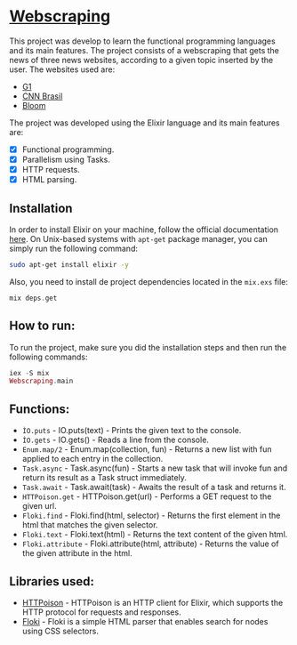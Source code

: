 # [Webscraping](https://github.com/Web-Scraping-Elixir)
This project was  develop to learn the functional programming languages and its main features. The project consists of a webscraping that gets the news of three news websites, according to a given topic inserted by the user. The websites used are:
- [G1](https://g1.globo.com/)
- [CNN Brasil](https://www.cnnbrasil.com.br/)
- [Bloom](https://www.bloomberg.com/)  
  
The project was developed using the Elixir language and its main features are:
- [x] Functional programming.
- [x] Parallelism using Tasks.
- [x] HTTP requests.
- [x] HTML parsing.

## Installation
In order to install Elixir on your machine, follow the official documentation [here](https://elixir-lang.org/install.html).
On Unix-based systems with `apt-get` package manager, you can simply run the following command:
```bash
sudo apt-get install elixir -y
```
Also, you need to install de project dependencies located in the `mix.exs` file:
```elixir
mix deps.get
```

## How to run:
To run the project, make sure you did the installation steps and then run the following commands:
```elixir  
iex -S mix  
Webscraping.main  
```

## Functions:
- `ÌO.puts` - IO.puts(text) - Prints the given text to the console.
- `ÌO.gets` - IO.gets() - Reads a line from the console.
- `Enum.map/2` - Enum.map(collection, fun) - Returns a new list with fun applied to each entry in the collection.
- `Task.async` - Task.async(fun) - Starts a new task that will invoke fun and return its result as a Task struct immediately.
- `Task.await` - Task.await(task) - Awaits the result of a task and returns it.
- `HTTPoison.get` - HTTPoison.get(url) - Performs a GET request to the given url.
- `Floki.find` - Floki.find(html, selector) - Returns the first element in the html that matches the given selector.
- `Floki.text` - Floki.text(html) - Returns the text content of the given html.
- `Floki.attribute` - Floki.attribute(html, attribute) - Returns the value of the given attribute in the html.

## Libraries used:
- [HTTPoison](https://hexdocs.pm/httpoison/HTTPoison.html) - HTTPoison is an HTTP client for Elixir, which supports the HTTP protocol for requests and responses.
- [Floki](https://github.com/philss/floki) - Floki is a simple HTML parser that enables search for nodes using CSS selectors.